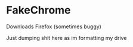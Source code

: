 # FakeChrome
Downloads Firefox (sometimes buggy) 

Just dumping shit here as im formatting my drive
